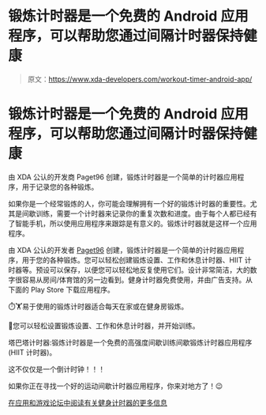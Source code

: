# 锻炼计时器是一个免费的 Android 应用程序，可以帮助您通过间隔计时器保持健康

> 原文：<https://www.xda-developers.com/workout-timer-android-app/>

# 锻炼计时器是一个免费的 Android 应用程序，可以帮助您通过间隔计时器保持健康

由 XDA 公认的开发商 Paget96 创建，锻炼计时器是一个简单的计时器应用程序，用于记录您的各种锻炼。

如果你是一个经常锻炼的人，你可能会理解拥有一个好的锻炼计时器的重要性。尤其是间歇训练，需要一个计时器来记录你的重复次数和进度。由于每个人都已经有了智能手机，所以使用应用程序来跟踪是有意义的。锻炼计时器就是这样一个应用程序。

由 XDA 公认的开发者 [Paget96](https://forum.xda-developers.com/member.php?u=5514152) 创建，锻炼计时器是一个简单的计时器应用程序，用于您的各种锻炼。您可以轻松创建锻炼设置、工作和休息计时器、HIIT 计时器等。预设可以保存，以便您可以轻松地反复使用它们。设计非常简洁，大的数字很容易从房间/体育馆的另一边看到。健身计时器免费使用，并由广告支持。从下面的 Play Store 下载应用程序。

⏱️🏋️易于使用的锻炼计时器适合每天在家或在健身房锻炼。

💪您可以轻松设置锻炼设置、工作和休息计时器，并开始训练。

塔巴塔计时器:锻炼计时器是一个免费的高强度间歇训练间歇锻炼计时器应用程序(HIIT 计时器)。

这不仅仅是一个倒计时钟！！！

如果你正在寻找一个好的运动间歇计时器应用程序，你来对地方了！😉

[在应用和游戏论坛中阅读有关健身计时器的更多信息](https://forum.xda-developers.com/android/apps-games/app-workout-timer-t4108289)